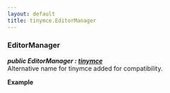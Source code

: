 ```yaml
---
layout: default
title: tinymce.EditorManager
---
```


### EditorManager 

***public EditorManager : [tinymce](https://www.tiny.cloud/docs-3x/api/html/class_tinymce.html)***  
Alternative name for tinymce added for compatibility.      

**Example**
